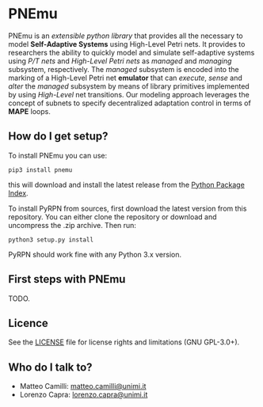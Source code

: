 # PNEmu

PNEmu is an *extensible python library* that provides all the necessary to model **Self-Adaptive Systems** using High-Level Petri nets.
It provides to researchers the ability to quickly model and simulate self-adaptive systems using *P/T nets* and *High-Level Petri nets* as *managed* and *managing* subsystem, respectively.
The *managed* subsystem is encoded into the marking of a High-Level Petri net **emulator** that can
*execute*, *sense* and *alter* the *managed* subsystem by means of library primitives implemented by using *High-Level* net transitions.
Our modeling approach leverages the concept of subnets  to specify decentralized adaptation control in terms of **MAPE** loops.


## How do I get setup?

To install PNEmu you can use:
```
pip3 install pnemu
```
this will download and install the latest release from the [Python Package Index](https://pypi.python.org/pypi).

To install PyRPN from sources, first download the latest version from this repository.
You can either clone the repository or download and uncompress the .zip archive.
Then run:
```
python3 setup.py install
```

PyRPN should work fine with any Python 3.x version.

## First steps with PNEmu

TODO.

## Licence

See the [LICENSE](LICENSE.txt) file for license rights and limitations (GNU GPL-3.0+).

## Who do I talk to?

* Matteo Camilli: matteo.camilli@unimi.it
* Lorenzo Capra: lorenzo.capra@unimi.it
